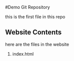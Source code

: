 #Demo Git Repository

this is the first file in this repo

## Website Contents
here are the files in the website
1. index.html